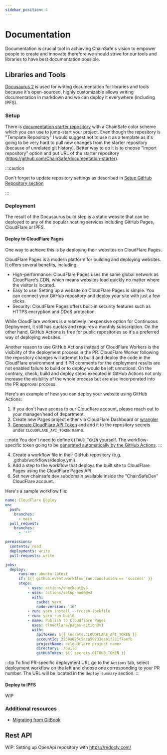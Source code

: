 ```yaml
---
sidebar_position: 4
---
```


# Documentation

Documentation is crucial tool in achieving ChainSafe's vision to empower
people to create and innovate therefore we should strive for our tools and libraries
to have best documentation possible.

## Libraries and Tools

[Docusaurus 2](https://docusaurus.io/) is used for writing documentation for libraries and tools
because it's open-sourced, highly customizable allows writing documentation in markdown
and we can deploy it everywhere (including IPFS).

### Setup

There is [documentation starter repository](https://github.com/ChainSafe/documentation-starter) with a ChainSafe color scheme which you can use to jump-start your project.
Even though the repository is "Template Repository" I would suggest not to use it as a template as it's going to 
be very hard to pull new changes from the starter repository (because of unrelated git history).
Better way to do it is to choose "Import repository" option and put URL of the starter repository (https://github.com/ChainSafe/documentation-starter).

:::caution

Don't forget to update repository settings as described in [Setup GitHub Repository section](1_development-flow/1_setup_repository.md)

:::

### Deployment

The result of the Docusaurus build step is a static website that can be deployed to
any of the popular hosting services including GitHub Pages, CloudFlare or IPFS.

#### Deploy to CloudFlare Pages

One way to achieve this is by deploying their websites on CloudFlare Pages.

CloudFlare Pages is a modern platform for building and deploying websites. It offers several benefits, including:

- High-performance: CloudFlare Pages uses the same global network as CloudFlare's CDN, which means websites load quickly no matter where the visitor is located.
- Easy to use: Setting up a website on CloudFlare Pages is simple. You can connect your GitHub repository and deploy your site with just a few clicks.
- Security: CloudFlare Pages offers built-in security features such as HTTPS encryption and DDoS protection.

While CloudFlare workers is a relatively inexpensive option for Continuous Deployment, it still has quotas and requires a monthly subscription. On the other hand, GitHub Actions is free for public repositories so it's a preferred way of deploying websites.

Another reason to use GitHub Actions instead of CloudFlare Workers is the visibility of the deployment process in the PR. CloudFlare Worker following the repository changes will attempt to build and deploy the code in the CloudFlare environment and if PR comments for the deployment results are not enabled failure to build or to deploy would be left unnoticed. On the contrary, check, build and deploy steps executed in GitHub Actions not only increase the visibility of the whole process but are also incorporated into the PR approval process.

Here's an example of how you can deploy your website using GitHub Actions:

1. If you don't have access to our Cloudflare account, please reach out to your manager/head of department.
2. Create new Pages project either via CloudFlare Dashboard or [wrangler](https://developers.cloudflare.com/workers/wrangler/install-and-update/)
3. [Generate CloudFlare API Token](https://github.com/cloudflare/pages-action#generate-an-api-token) and add it to the repository secrets under `CLOUDFLARE_API_TOKEN` name.

:::note
You don't need to define `GITHUB_TOKEN` yourself. The workflow-specific token going to be [generated automatically by the GitHub Actions](https://docs.github.com/en/actions/security-guides/automatic-token-authentication).
:::

4. Create a workflow file in their GitHub repository (e.g. .github/workflows/deploy.yml).
5. Add a step to the workflow that deploys the built site to CloudFlare Pages using the CloudFlare Pages API.
6. Set new chainsafe.dev subdomain available inside the "ChainSafeDev" CloudFlare account.

Here's a sample workflow file:

```yaml
name: CloudFlare Deploy
on: 
  push:
    branches:
      - main
  pull_request:
    branches:
      - '**'

permissions:
  contents: read
  deployments: write
  pull-requests: write

jobs:
  deploy:
      runs-on: ubuntu-latest
      if: ${{ github.event.workflow_run.conclusion == 'success' }}
      steps:
          - uses: actions/checkout@v3
          - uses: actions/setup-node@v3
            with:
              cache: yarn
              node-version: '16'
          - run: yarn install --frozen-lockfile
          - run: yarn run build
          - name: Publish to Cloudflare Pages
            uses: cloudflare/pages-action@v1
            with:
              apiToken: ${{ secrets.CLOUDFLARE_API_TOKEN }}
              accountId: 2238a825c5aca59233eab1f221f7aefb
              projectName: <cloudflare project name>
              directory: ./build
              gitHubToken: ${{ secrets.GITHUB_TOKEN }}
```

:::tip
To find PR-specific deployment URL go to the `Actions` tab, select deployment workflow on the left and choose one corresponding to your PR number. The URL will be located in the `deploy summary` section.
:::

#### Deploy to IPFS

WIP

### Additional resources
- <a href="/pages/gitbook-migration" target="_blank">Migrating from GitBook</a>


## Rest API

WIP: Setting up OpenApi repository with https://redocly.com/

